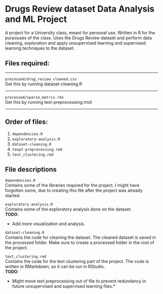 # Drugs Review dataset Data Analysis and ML Project
A project for a University class, meant for personal use. Written in R for the purpouses of the class. Uses the Drugs Review dataset and perform data cleaning, exploration and apply unsupervised learning and supervised learning techniques to the dataset.
  
## Files required:
---

```processed/drug_review_cleaned.csv```  
Get this by running dataset-cleaning.R  

---

```processed/sparse_matrix.rds```  
Get this by running text-preprocessing.rmd  

---  

## Order of files:
1. ```dependencies.R```
2. ```exploratory-analysis.R```
3. ```dataset-cleaning.R```  
4. ```texpt-preprocessing.rmd```
5. ```text_clustering.rmd```

## File descriptions 
```dependencies.R```  
Contains some of the libraries required for the project.
I might have forgotten some, due to creating this file after the project was already started.

```exploratory-analysis.R```  
Contains some of the exploratory analysis done on the dataset.  
**TODO**: 
* Add more visualization and analysis.

```dataset-cleaning.R```  
Contains the code for cleaning the dataset. The cleaned dataset is saved in the processed folder. Make sure to create a processed folder
in the root of the project.

```text_clustering.rmd```  
Contains the code for the text clustering part of the project. 
The code is written in RMarkdown, so it can be run in RStudio.  
**TODO**: 
* Might move text preprocessing out of file to prevent redundancy in future unsupervised and supervised learning files.*
